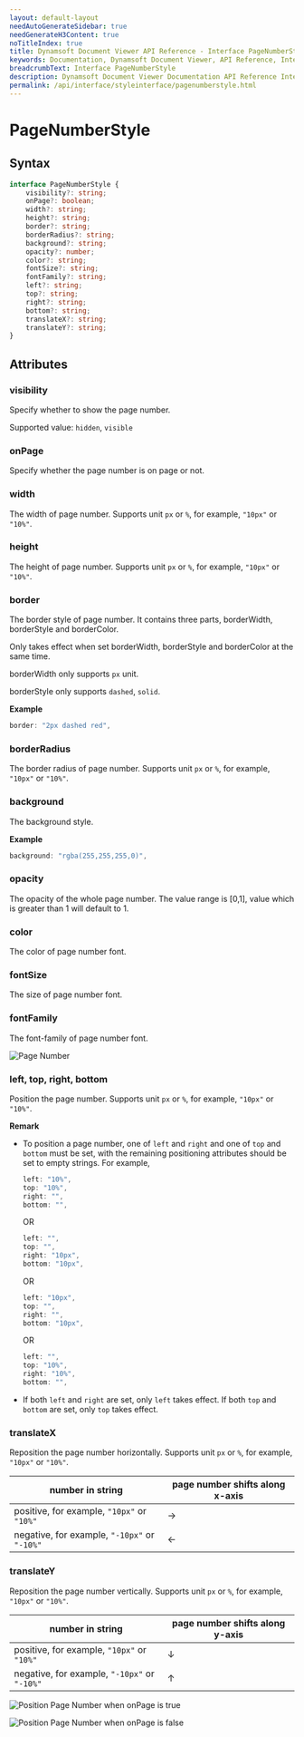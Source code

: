 ```yaml
---
layout: default-layout
needAutoGenerateSidebar: true
needGenerateH3Content: true
noTitleIndex: true
title: Dynamsoft Document Viewer API Reference - Interface PageNumberStyle
keywords: Documentation, Dynamsoft Document Viewer, API Reference, Interface PageNumberStyle
breadcrumbText: Interface PageNumberStyle
description: Dynamsoft Document Viewer Documentation API Reference Interface PageNumberStyle Page
permalink: /api/interface/styleinterface/pagenumberstyle.html
---
```


# PageNumberStyle

## Syntax

```typescript
interface PageNumberStyle {
    visibility?: string; 
    onPage?: boolean;
    width?: string; 
    height?: string;
    border?: string; 
    borderRadius?: string;
    background?: string;
    opacity?: number;
    color?: string;
    fontSize?: string;
    fontFamily?: string; 
    left?: string;
    top?: string; 
    right?: string; 
    bottom?: string; 
    translateX?: string; 
    translateY?: string;
}
```

## Attributes

### visibility

Specify whether to show the page number. 

Supported value: `hidden`, `visible`

### onPage

Specify whether the page number is on page or not.

### width

The width of page number. Supports unit `px` or `%`, for example, `"10px"` or `"10%"`.

### height

The height of page number. Supports unit `px` or `%`, for example, `"10px"` or `"10%"`.

### border

The border style of page number. It contains three parts, borderWidth, borderStyle and borderColor.

Only takes effect when set borderWidth, borderStyle and borderColor at the same time.

borderWidth only supports `px` unit.

borderStyle only supports `dashed`, `solid`.

**Example**

```typescript
border: "2px dashed red", 
```

### borderRadius

The border radius of page number. Supports unit `px` or `%`, for example, `"10px"` or `"10%"`.

### background

The background style.

**Example**

```typescript
background: "rgba(255,255,255,0)", 
```

### opacity

The opacity of the whole page number. The value range is [0,1], value which is greater than 1 will default to 1.

### color

The color of page number font.

### fontSize

The size of page number font.

### fontFamily

The font-family of page number font.

![Page Number](/assets/imgs/pagenumber-1.png)


### left, top, right, bottom

Position the page number. Supports unit `px` or `%`, for example, `"10px"` or `"10%"`.

**Remark**

- To position a page number, one of `left` and `right` and one of `top` and `bottom` must be set, with the remaining positioning attributes should be set to empty strings. For example, 
    ```typescript
    left: "10%",
    top: "10%",
    right: "",
    bottom: "",
    ```
    OR
    ```typescript
    left: "",
    top: "",
    right: "10px",
    bottom: "10px",
    ```
    OR
    ```typescript
    left: "10px",
    top: "",
    right: "",
    bottom: "10px",
    ```
    OR
    ```typescript
    left: "",
    top: "10%",
    right: "10%",
    bottom: "",
    ```
- If both `left` and `right` are set, only `left` takes effect. If both `top` and `bottom` are set, only `top` takes effect.

### translateX

Reposition the page number horizontally. Supports unit `px` or `%`, for example, `"10px"` or `"10%"`.

| number in string                             | page number shifts along x-axis |
| -------------------------------------------- | ------------------------------- |
| positive, for example, `"10px"` or `"10%"`   | →                               |
| negative, for example, `"-10px"` or `"-10%"` | ←                               |

### translateY

Reposition the page number vertically. Supports unit `px` or `%`, for example, `"10px"` or `"10%"`.

| number in string                             | page number shifts along y-axis |
| -------------------------------------------- | ------------------------------- |
| positive, for example, `"10px"` or `"10%"`   | ↓                               |
| negative, for example, `"-10px"` or `"-10%"` | ↑                               |


![Position Page Number when onPage is true](/assets/imgs/positionpagenumber-1.png)

![Position Page Number when onPage is false](/assets/imgs/positionpagenumber-2.png)